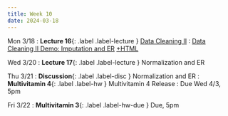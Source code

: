 ```yaml
---
title: Week 10
date: 2024-03-18
---
```


Mon 3/18
: **Lecture 16**{: .label .label-lecture } [Data Cleaning II](https://docs.google.com/presentation/d/1pFk_gvQjScyWzXObvr6SEFBSHZ9n7QiYZxtlkG02bKQ/edit?usp=sharing)
	: [Data Cleaning II Demo: Imputation and ER]() [+HTML]()

Wed 3/20
: **Lecture 17**{: .label .label-lecture } Normalization and ER


Thu 3/21
: **Discussion**{: .label .label-disc } Normalization and ER
: **Multivitamin 4**{: .label .label-hw } Multivitamin 4 Release
  : Due Wed 4/3, 5pm
  

Fri 3/22
: **Multivitamin 3**{: .label .label-hw-due } Due, 5pm
